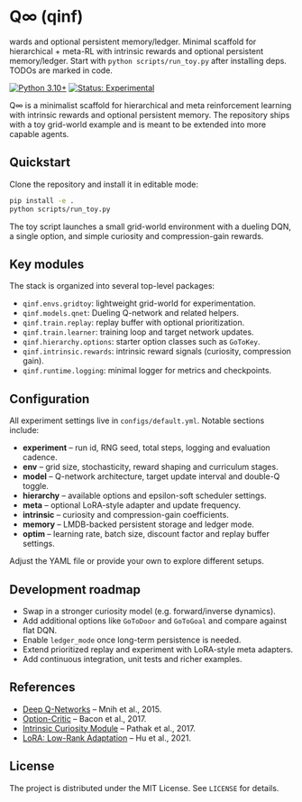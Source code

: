 # Q∞ (qinf)

wards and optional persistent memory/ledger.
Minimal scaffold for hierarchical + meta-RL with intrinsic rewards and optional persistent memory/ledger. Start with `python scripts/run_toy.py` after installing deps. TODOs are marked in code.

[![Python 3.10+](https://img.shields.io/badge/python-3.10%2B-blue)](https://www.python.org/)
[![Status: Experimental](https://img.shields.io/badge/status-experimental-orange)]()

Q∞ is a minimalist scaffold for hierarchical and meta reinforcement learning with intrinsic rewards
and optional persistent memory. The repository ships with a toy grid-world example and is meant to
be extended into more capable agents.

## Quickstart

Clone the repository and install it in editable mode:

```bash
pip install -e .
python scripts/run_toy.py
```

The toy script launches a small grid-world environment with a dueling DQN, a single option, and
simple curiosity and compression-gain rewards.

## Key modules

The stack is organized into several top-level packages:

- `qinf.envs.gridtoy`: lightweight grid-world for experimentation.
- `qinf.models.qnet`: Dueling Q-network and related helpers.
- `qinf.train.replay`: replay buffer with optional prioritization.
- `qinf.train.learner`: training loop and target network updates.
- `qinf.hierarchy.options`: starter option classes such as `GoToKey`.
- `qinf.intrinsic.rewards`: intrinsic reward signals (curiosity, compression gain).
- `qinf.runtime.logging`: minimal logger for metrics and checkpoints.

## Configuration

All experiment settings live in `configs/default.yml`. Notable sections include:

- **experiment** – run id, RNG seed, total steps, logging and evaluation cadence.
- **env** – grid size, stochasticity, reward shaping and curriculum stages.
- **model** – Q-network architecture, target update interval and double-Q toggle.
- **hierarchy** – available options and epsilon-soft scheduler settings.
- **meta** – optional LoRA-style adapter and update frequency.
- **intrinsic** – curiosity and compression-gain coefficients.
- **memory** – LMDB-backed persistent storage and ledger mode.
- **optim** – learning rate, batch size, discount factor and replay buffer settings.

Adjust the YAML file or provide your own to explore different setups.

## Development roadmap

- Swap in a stronger curiosity model (e.g. forward/inverse dynamics).
- Add additional options like `GoToDoor` and `GoToGoal` and compare against flat DQN.
- Enable `ledger_mode` once long-term persistence is needed.
- Extend prioritized replay and experiment with LoRA-style meta adapters.
- Add continuous integration, unit tests and richer examples.

## References

- [Deep Q-Networks](https://www.nature.com/articles/nature14236) – Mnih et al., 2015.
- [Option-Critic](https://proceedings.mlr.press/v70/bacon17a.html) – Bacon et al., 2017.
- [Intrinsic Curiosity Module](https://arxiv.org/abs/1705.05363) – Pathak et al., 2017.
- [LoRA: Low-Rank Adaptation](https://arxiv.org/abs/2106.09685) – Hu et al., 2021.

## License

The project is distributed under the MIT License. See `LICENSE` for details.
